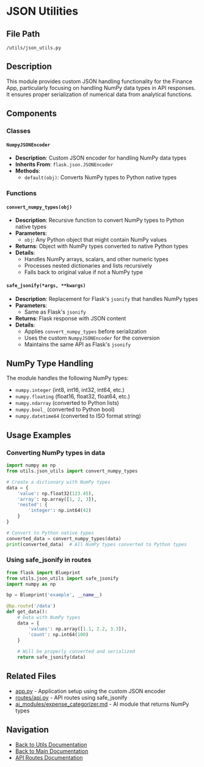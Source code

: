 # JSON Utilities

## File Path
`/utils/json_utils.py`

## Description
This module provides custom JSON handling functionality for the Finance App, particularly focusing on handling NumPy data types in API responses. It ensures proper serialization of numerical data from analytical functions.

## Components

### Classes

#### `NumpyJSONEncoder`
- **Description**: Custom JSON encoder for handling NumPy data types
- **Inherits From**: `flask.json.JSONEncoder`
- **Methods**:
  - `default(obj)`: Converts NumPy types to Python native types

### Functions

#### `convert_numpy_types(obj)`
- **Description**: Recursive function to convert NumPy types to Python native types
- **Parameters**:
  - `obj`: Any Python object that might contain NumPy values
- **Returns**: Object with NumPy types converted to native Python types
- **Details**:
  - Handles NumPy arrays, scalars, and other numeric types
  - Processes nested dictionaries and lists recursively
  - Falls back to original value if not a NumPy type

#### `safe_jsonify(*args, **kwargs)`
- **Description**: Replacement for Flask's `jsonify` that handles NumPy types
- **Parameters**:
  - Same as Flask's `jsonify`
- **Returns**: Flask response with JSON content
- **Details**:
  - Applies `convert_numpy_types` before serialization
  - Uses the custom `NumpyJSONEncoder` for the conversion
  - Maintains the same API as Flask's `jsonify`

## NumPy Type Handling

The module handles the following NumPy types:
- `numpy.integer` (int8, int16, int32, int64, etc.)
- `numpy.floating` (float16, float32, float64, etc.)
- `numpy.ndarray` (converted to Python lists)
- `numpy.bool_` (converted to Python bool)
- `numpy.datetime64` (converted to ISO format string)

## Usage Examples

### Converting NumPy types in data
```python
import numpy as np
from utils.json_utils import convert_numpy_types

# Create a dictionary with NumPy types
data = {
    'value': np.float32(123.45),
    'array': np.array([1, 2, 3]),
    'nested': {
        'integer': np.int64(42)
    }
}

# Convert to Python native types
converted_data = convert_numpy_types(data)
print(converted_data)  # All NumPy types converted to Python types
```

### Using safe_jsonify in routes
```python
from flask import Blueprint
from utils.json_utils import safe_jsonify
import numpy as np

bp = Blueprint('example', __name__)

@bp.route('/data')
def get_data():
    # Data with NumPy types
    data = {
        'values': np.array([1.1, 2.2, 3.3]),
        'count': np.int64(100)
    }
    
    # Will be properly converted and serialized
    return safe_jsonify(data)
```

## Related Files

- [app.py](../app.md) - Application setup using the custom JSON encoder
- [routes/api.py](../routes/api.md) - API routes using safe_jsonify
- [ai_modules/expense_categorizer.md](../ai_modules/expense_categorizer.md) - AI module that returns NumPy types

## Navigation

- [Back to Utils Documentation](./README.md)
- [Back to Main Documentation](../README.md)
- [API Routes Documentation](../routes/api.md) 